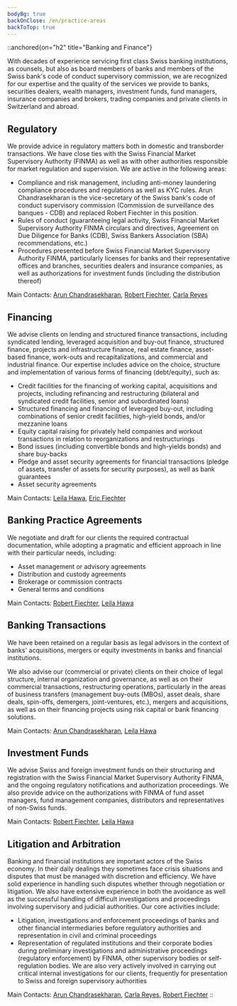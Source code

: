 ```yaml
---
bodyBg: true
backOnClose: /en/practice-areas
backToTop: true
---
```


::anchored{on="h2" title="Banking and Finance"}

With decades of experience servicing first class Swiss banking institutions, as counsels, but also as board members of banks and members of the Swiss bank's code of conduct supervisory commission, we are recognized for our expertise and the quality of the services we provide to banks, securities dealers, wealth managers, investment funds, fund managers, insurance companies and brokers, trading companies and private clients in Switzerland and abroad.


## Regulatory
We provide advice in regulatory matters both in domestic and transborder transactions. We have close ties with the Swiss Financial Market Supervisory Authority (FINMA) as well as with other authorities responsible for market regulation and supervision. We are active in the following areas:

- Compliance and risk management, including anti-money laundering compliance procedures and regulations as well as KYC rules. Arun Chandrasekharan is the vice-secretary of the Swiss bank's code of conduct supervisory commission (Commission de surveillance des banques - CDB) and replaced Robert Fiechter in this position.
- Rules of conduct (guaranteeing legal activity, Swiss Financial Market Supervisory Authority FINMA circulars and directives, Agreement on Due Diligence for Banks (CDB), Swiss Bankers Association (SBA) recommendations, etc.)
- Procedures presented before Swiss Financial Market Supervisory Authority FINMA, particularly licenses for banks and their representative offices and branches, securities dealers and insurance companies, as well as authorizations for investment funds (including the distribution thereof)

Main Contacts: [Arun Chandrasekharan](/en/team/ac), [Robert Fiechter](/en/team/rf), [Carla Reyes](/en/team/cr)


## Financing
We advise clients on lending and structured finance transactions, including syndicated lending, leveraged acquisition and buy-out finance, structured finance, projects and infrastructure finance, real estate finance, asset-based finance, work-outs and recapitalizations, and commercial and industrial finance. Our expertise includes advice on the choice, structure and implementation of various forms of financing (debt/equity), such as:

- Credit facilities for the financing of working capital, acquisitions and projects, including refinancing and restructuring (bilateral and syndicated credit facilities, senior and subordinated loans)
- Structured financing and financing of leveraged buy-out, including combinations of senior credit facilities, high-yield bonds, and/or mezzanine loans
- Equity capital raising for privately held companies and workout transactions in relation to reorganizations and restructurings
- Bond issues (including convertible bonds and high-yields bonds) and share buy-backs
- Pledge and asset security agreements for financial transactions (pledge of assets, transfer of assets for security purposes), as well as bank guarantees
- Asset security agreements

Main Contacts: [Leila Hawa](/en/team/lh), [Eric Fiechter](/en/team/ef)


## Banking Practice Agreements
We negotiate and draft for our clients the required contractual documentation, while adopting a pragmatic and efficient approach in line with their particular needs, including:

- Asset management or advisory agreements
- Distribution and custody agreements
- Brokerage or commission contracts
- General terms and conditions

Main Contacts: [Robert Fiechter](/en/team/rf), [Leila Hawa](/en/team/lh)


## Banking Transactions
We have been retained on a regular basis as legal advisors in the context of banks' acquisitions, mergers or equity investments in banks and financial institutions.

We also advise our (commercial or private) clients on their choice of legal structure, internal organization and governance, as well as on their commercial transactions, restructuring operations, particularly in the areas of business transfers (management buy-outs (MBOs), asset deals, share deals, spin-offs, demergers, joint-ventures, etc.), mergers and acquisitions, as well as on their financing projects using risk capital or bank financing solutions.

Main Contacts: [Arun Chandrasekharan](/en/team/ac), [Leila Hawa](/en/team/lh)


## Investment Funds
We advise Swiss and foreign investment funds on their structuring and registration with the Swiss Financial Market Supervisory Authority FINMA, and the ongoing regulatory notifications and authorization proceedings. We also provide advice on the authorizations with FINMA of fund asset managers, fund management companies, distributors and representatives of non-Swiss funds.

Main Contacts: [Robert Fiechter](/en/team/rf), [Leila Hawa](/en/team/lh)


## Litigation and Arbitration
Banking and financial institutions are important actors of the Swiss economy. In their daily dealings they sometimes face crisis situations and disputes that must be managed with discretion and efficiency. We have solid experience in handling such disputes whether through negotiation or litigation. We also have extensive experience in both the avoidance as well as the successful handling of difficult investigations and proceedings involving supervisory and judicial authorities. Our core activities include:

- Litigation, investigations and enforcement proceedings of banks and other financial intermediaries before regulatory authorities and representation in civil and criminal proceedings
- Representation of regulated institutions and their corporate bodies during preliminary investigations and administrative proceedings (regulatory enforcement) by FINMA, other supervisory bodies or self-regulation bodies. We are also very actively involved in carrying out critical internal investigations for our clients, frequently for presentation to Swiss and foreign supervisory authorities

Main Contacts: [Arun Chandrasekharan](/en/team/ac), [Carla Reyes](/en/team/cr), [Robert Fiechter](/en/team/rf)
::

